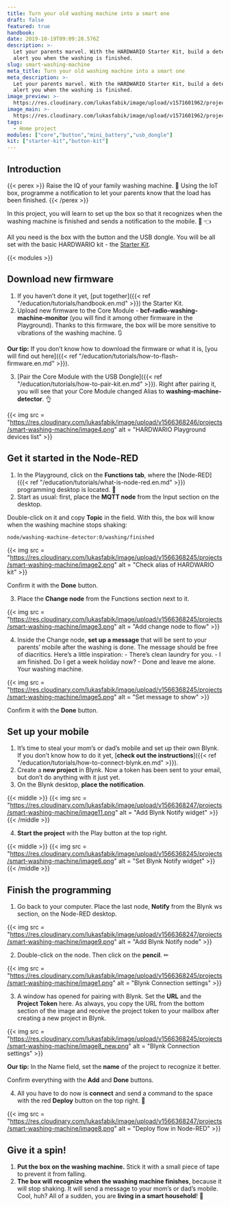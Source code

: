 ```yaml
---
title: Turn your old washing machine into a smart one
draft: false
featured: true
handbook:
date: 2019-10-19T09:09:28.576Z
description: >-
  Let your parents marvel. With the HARDWARIO Starter Kit, build a detector to
  alert you when the washing is finished.
slug: smart-washing-machine
meta_title: Turn your old washing machine into a smart one
meta_description: >-
  Let your parents marvel. With the HARDWARIO Starter Kit, build a detector to
  alert you when the washing is finished.
image_preview: >-
  https://res.cloudinary.com/lukasfabik/image/upload/v1571601962/projects/smart-washing-machine/hardwario-ilustrace-ochytri-pracku.png
image_main: >-
  https://res.cloudinary.com/lukasfabik/image/upload/v1571601962/projects/smart-washing-machine/hardwario-ilustrace-ochytri-pracku.png
tags:
  - Home project
modules: ["core","button","mini_battery","usb_dongle"]
kit: ["starter-kit","button-kit"]
---
```


## Introduction

{{< perex >}}
Raise the IQ of your family washing machine. 🤖 Using the IoT box, programme a notification to let your parents know that the load has been finished.
{{< /perex >}}

In this project, you will learn to set up the box so that it recognizes when the washing machine is finished and sends a notification to the mobile. 📱 👈

All you need is the box with the button and the USB dongle. You will be all set with the basic HARDWARIO kit - the [Starter Kit](https://shop.hardwario.com/starter-kit/).

{{< modules >}}

## Download new firmware

1. If you haven’t done it yet, [put together]({{< ref "/education/tutorials/handbook.en.md" >}}) the Starter Kit.
2. Upload new firmware to the Core Module - **bcf-radio-washing-machine-monitor** (you will find it among other firmware in the Playground). Thanks to this firmware, the box will be more sensitive to vibrations of the washing machine. 🔃

**Our tip:** If you don’t know how to download the firmware or what it is, [you will find out here]({{< ref "/education/tutorials/how-to-flash-firmware.en.md" >}}).

3. [Pair the Core Module with the USB Dongle]({{< ref "/education/tutorials/how-to-pair-kit.en.md" >}}). Right after pairing it, you will see that your Core Module changed Alias to **washing-machine-detector**. 👌

{{< img src = "https://res.cloudinary.com/lukasfabik/image/upload/v1566368246/projects/smart-washing-machine/image4.png" alt = "HARDWARIO Playground devices list" >}}

## Get it started in the Node-RED

1. In the Playground, click on the **Functions tab**, where the [Node-RED]({{< ref "/education/tutorials/what-is-node-red.en.md" >}}) programming desktop is located. 🤖
2. Start as usual: first, place the **MQTT node** from the Input section on the desktop.

Double-click on it and copy **Topic** in the field. With this, the box will know when the washing machine stops shaking:

```
node/washing-machine-detector:0/washing/finished
```

{{< img src = "https://res.cloudinary.com/lukasfabik/image/upload/v1566368245/projects/smart-washing-machine/image2.png" alt = "Check alias of HARDWARIO kit" >}}

Confirm it with the **Done** button.

3. Place the **Change node** from the Functions section next to it.

{{< img src = "https://res.cloudinary.com/lukasfabik/image/upload/v1566368245/projects/smart-washing-machine/image3.png" alt = "Add change node to flow" >}}

4. Inside the Change node, **set up a message** that will be sent to your parents’ mobile after the washing is done. The message should be free of diacritics.
   Here’s a little inspiration:
       - There’s clean laundry for you.
       - I am finished. Do I get a week holiday now?
       - Done and leave me alone. Your washing machine.

{{< img src = "https://res.cloudinary.com/lukasfabik/image/upload/v1566368245/projects/smart-washing-machine/image5.png" alt = "Set message to show" >}}

Confirm it with the **Done** button.

## Set up your mobile

1. It’s time to steal your mom’s or dad’s mobile and set up their own Blynk. If you don’t know how to do it yet, [**check out the instructions**]({{< ref "/education/tutorials/how-to-connect-blynk.en.md" >}}).
2. Create a **new project** in Blynk. Now a token has been sent to your email, but don’t do anything with it just yet.
3. On the Blynk desktop, **place the notification**.

{{< middle >}}
{{< img src = "https://res.cloudinary.com/lukasfabik/image/upload/v1566368247/projects/smart-washing-machine/image11.png" alt = "Add Blynk Notify widget" >}}
{{< /middle >}}

4. **Start the project** with the Play button at the top right.

{{< middle >}}
{{< img src = "https://res.cloudinary.com/lukasfabik/image/upload/v1566368245/projects/smart-washing-machine/image6.png" alt = "Set Blynk Notify widget" >}}
{{< /middle >}}

## Finish the programming

1. Go back to your computer. Place the last node, **Notify** from the Blynk ws section, on the Node-RED desktop.

{{< img src = "https://res.cloudinary.com/lukasfabik/image/upload/v1566368247/projects/smart-washing-machine/image9.png" alt = "Add Blynk Notify node" >}}

2. Double-click on the node. Then click on the **pencil**. ✏

{{< img src = "https://res.cloudinary.com/lukasfabik/image/upload/v1566368245/projects/smart-washing-machine/image1.png" alt = "Blynk Connection settings" >}}

3. A window has opened for pairing with Blynk. Set the **URL** and the **Project Token** here. As always, you copy the URL from the bottom section of the image and receive the project token to your mailbox after creating a new project in Blynk.

{{< img src = "https://res.cloudinary.com/lukasfabik/image/upload/v1566368245/projects/smart-washing-machine/image8_new.png" alt = "Blynk Connection settings" >}}

**Our tip:** In the Name field, set the **name** of the project to recognize it better.

Confirm everything with the **Add** and **Done** buttons.

4. All you have to do now is **connect** and send a command to the space with the red **Deploy** button on the top right. 👏

{{< img src = "https://res.cloudinary.com/lukasfabik/image/upload/v1566368247/projects/smart-washing-machine/image8.png" alt = "Deploy flow in Node-RED" >}}

## Give it a spin!

1. **Put the box on the washing machine.** Stick it with a small piece of tape to prevent it from falling.
2. **The box will recognize when the washing machine finishes**, because it will stop shaking.  It will send a message to your mom’s or dad’s mobile. Cool, huh? All of a sudden, you are **living in a smart household**! 🤡
